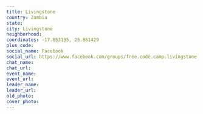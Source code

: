 ```yaml
---
title: Livingstone
country: Zambia
state: 
city: Livingstone
neighborhood: 
coordinates: -17.853135, 25.861429
plus_code:
social_name: Facebook
social_url: https://www.facebook.com/groups/free.code.camp.livingstone
chat_name:
chat_url:
event_name:
event_url:
leader_name:
leader_url:
old_photo: 
cover_photo:
---
```

